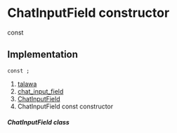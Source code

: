 
<div>

# ChatInputField constructor

</div>


const 



## Implementation

``` language-dart
const ;
```







1.  [talawa](../../index.md)
2.  [chat_input_field](../../views_after_auth_screens_chat_widgets_chat_input_field/)
3.  [ChatInputField](../../views_after_auth_screens_chat_widgets_chat_input_field/ChatInputField-class.md)
4.  ChatInputField const constructor

##### ChatInputField class







